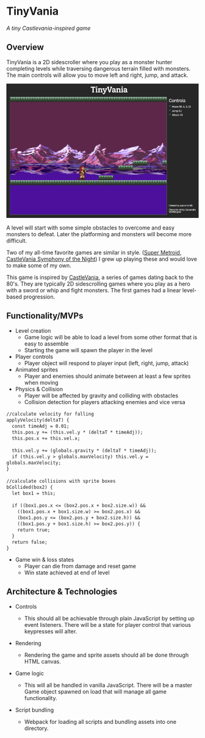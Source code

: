 # **TinyVania**
_A tiny Castlevania-inspired game_

## **Overview**

TinyVania is a 2D sidescroller where you play as a monster hunter completing levels while traversing dangerous terrain filled with monsters. The main controls will allow you to move left and right, jump, and attack.

![TinyVania](./docs/game-window.png)

A level will start with some simple obstacles to overcome and easy monsters to defeat. Later the platforming and monsters will become more difficult.

Two of my all-time favorite games are similar in style. ([Super Metroid](https://en.wikipedia.org/wiki/Super_Metroid), [CastleVania Symphony of the Night](https://en.wikipedia.org/wiki/Castlevania:_Symphony_of_the_Night)) I grew up playing these and would love to make some of my own.

This game is inspired by [CastleVania](https://en.wikipedia.org/wiki/Castlevania), a series of games dating back to the 80's. They are typically 2D sidescrolling games where you play as a hero with a sword or whip and fight monsters. The first games had a linear level-based progression.

## **Functionality/MVPs**

* Level creation
  * Game logic will be able to load a level from some other format that is easy to assemble
  * Starting the game will spawn the player in the level
* Player controls
  * Player object will respond to player input (left, right, jump, attack)
* Animated sprites
  * Player and enemies should animate between at least a few sprites when moving
* Physics & Collision
  * Player will be affected by gravity and colliding with obstacles
  * Collision detection for players attacking enemies and vice versa
```
//calculate velocity for falling
applyVelocity(deltaT) {
  const timeAdj = 0.01;
  this.pos.y += (this.vel.y * (deltaT * timeAdj));
  this.pos.x += this.vel.x;

  this.vel.y += (globals.gravity * (deltaT * timeAdj));
  if (this.vel.y > globals.maxVelocity) this.vel.y = globals.maxVelocity;
}

//calculate collisions with sprite boxes
bCollided(box2) {
  let box1 = this;

  if ((box1.pos.x <= (box2.pos.x + box2.size.w)) &&
    ((box1.pos.x + box1.size.w) >= box2.pos.x) &&
    (box1.pos.y <= (box2.pos.y + box2.size.h)) &&
    ((box1.pos.y + box1.size.h) >= box2.pos.y)) {
    return true;
  }
  return false;
}
```
* Game win & loss states
  * Player can die from damage and reset game
  * Win state achieved at end of level

## **Architecture & Technologies**

* Controls
  * This should all be achievable through plain JavaScript by setting up event listeners. There will be a state for player control that various keypresses will alter.

* Rendering
  * Rendering the game and sprite assets should all be done through HTML canvas.

* Game logic
  * This will all be handled in vanilla JavaScript. There will be a master Game object spawned on load that will manage all game functionality.

* Script bundling
  * Webpack for loading all scripts and bundling assets into one directory.
